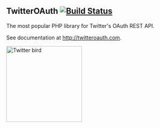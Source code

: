 <span itemprop="name">TwitterOAuth</span> [![Build Status](https://travis-ci.org/abraham/twitteroauth.svg?branch=master)](https://travis-ci.org/abraham/twitteroauth)
------------

<p itemprop="description">The most popular PHP library for Twitter's OAuth REST API.</p>

See documentation at http://twitteroauth.com.

<img src="https://raw.githubusercontent.com/abraham/twitteroauth-demo/master/images/twitter-logo-blue.png" itemprop="image" alt="Twitter bird" width="200px">

